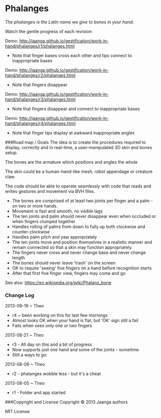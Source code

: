 Phalanges
=========
_The phalanges is the Latin name we give to bones in your hand._



Watch the gentle progress of each revision:


Demo: http://jaanga.github.io/gestification/work-in-hand/phalanges/r1/phalanges.html  
- Note that finger bases cross each other and tips connect to inappropriate bases

Demo: http://jaanga.github.io/gestification/work-in-hand/phalanges/r2/phalanges.html  
- Note that fingers disappear

Demo: http://jaanga.github.io/gestification/work-in-hand/phalanges/r3/phalanges.html  
- Note that fingers disappear and connect to inappropriate bases

Demo: http://jaanga.github.io/gestification/work-in-hand/phalanges/r4/phalanges.html  
- Note that finger tips display at awkward inappropriate angles
 
###Road map / Goals
The idea is to create the procedures required to display, correctly and in real-time, a user-manipulated 3D skin and bones setup.

The bones are the armature which positions and angles the whole

The skin could be a human-hand-like mesh, robot appendage or creature claw.

The code should be able to operate seamlessly with code that reads and writes gestures and movement via BVH files.

* The bones are comprised of at least two joints per finger and a palm - on two or more hands.
* Movement is fast and smooth, no visible lags
* The ten joints and palm should never disappear even when occluded or when fingers clumped together
* Handles rolling of palms from down to fully up both clockwise and counter-clockwise
* Handles palm pitch and yaw appropriately 
* The ten joints move and position themselves in a realistic manner and remain connected so that a skin may function appropriately.
* The fingers never cross and never change base and never change length
* The bones should never leave 'trash' on the screen
* OK to require 'seeing' five fingers on a hand before recognition starts
* After that first five finger view, fingers may come and go 


See also: https://en.wikipedia.org/wiki/Phalanx_bone

### Change Log

2013-09-19 ~ Theo
* r4 ~ been working on this for last few mornings
* Almost looks OK when your hand is flat, but 'OK' sign still a fail
* Fails when sees only one or two fingers

2013-08-21 ~ Theo
* r3 - All day on this and a bit of progress
* Now supports just one hand and some of the joints - sometime.
* Still a ways to go.

2013-08-06 ~ Theo
* r2 - phalanges wobble less - but it's a cheat

2013-08-05 ~ Theo
* r1 - Folder and app started


###Copyright and License
Copyright &copy; 2013 Jaanga authors

MIT License